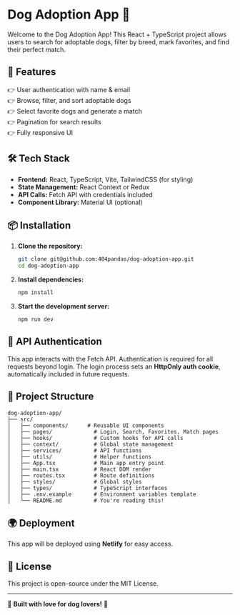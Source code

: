 # Dog Adoption App 🐶

Welcome to the Dog Adoption App! This React + TypeScript project allows users to search for adoptable dogs, filter by breed, mark favorites, and find their perfect match.

## 🚀 Features

👉 User authentication with name & email  
👉 Browse, filter, and sort adoptable dogs  
👉 Select favorite dogs and generate a match  
👉 Pagination for search results  
👉 Fully responsive UI

## 🛠️ Tech Stack

- **Frontend:** React, TypeScript, Vite, TailwindCSS (for styling)
- **State Management:** React Context or Redux
- **API Calls:** Fetch API with credentials included
- **Component Library:** Material UI (optional)

## 📦 Installation

1. **Clone the repository:**

   ```sh
   git clone git@github.com:404pandas/dog-adoption-app.git
   cd dog-adoption-app
   ```

2. **Install dependencies:**

   ```sh
   npm install
   ```

3. **Start the development server:**
   ```sh
   npm run dev
   ```

## 🔑 API Authentication

This app interacts with the Fetch API. Authentication is required for all requests beyond login. The login process sets an **HttpOnly auth cookie**, automatically included in future requests.

## 📌 Project Structure

```
dog-adoption-app/
├── src/
│   ├── components/      # Reusable UI components
│   ├── pages/             # Login, Search, Favorites, Match pages
│   ├── hooks/             # Custom hooks for API calls
│   ├── context/           # Global state management
│   ├── services/          # API functions
│   ├── utils/             # Helper functions
│   ├── App.tsx            # Main app entry point
│   ├── main.tsx           # React DOM render
│   ├── routes.tsx         # Route definitions
│   ├── styles/            # Global styles
│   ├── types/             # TypeScript interfaces
│   ├── .env.example       # Environment variables template
│   └── README.md          # You're reading this!
```

## 🌍 Deployment

This app will be deployed using **Netlify** for easy access.

## 💜 License

This project is open-source under the MIT License.

---

🐾 **Built with love for dog lovers!** 🐾

<!-- Correct:
https://frontend-take-home-service.fetch.com/dogs/search?breeds=Basenji&breeds=Beagle&size=25&sort=breed:asc&from=25

Incorrect:
https://frontend-take-home-service.fetch.com/dogs/search?breeds=Basenji,Beagle&size=25&sort=breed:asc&from=25
https://frontend-take-home-service.fetch.com/dogs/search?breeds=Basenji%2CBeagle&size=25&sort=breed:asc&from=25
https://frontend-take-home-service.fetch.com/dogs/search?breeds=Basenji%26Beagle&size=25&sort=breed:asc&from=25
https://frontend-take-home-service.fetch.com/dogs/search?breeds=Basenji%2CBeagle%2CBulldog&size=25&sort=breed:asc&from=25 -->
